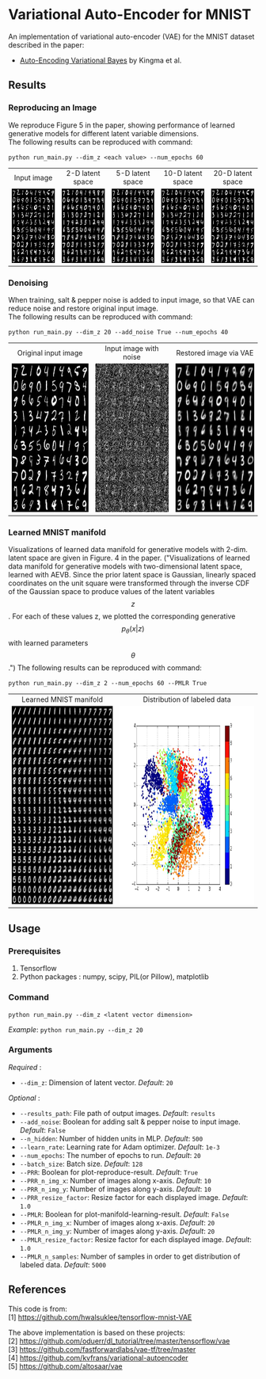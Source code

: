 # Variational Auto-Encoder for MNIST
An implementation of variational auto-encoder (VAE) for the MNIST dataset described in the paper:    
* [Auto-Encoding Variational Bayes](https://arxiv.org/pdf/1312.6114) by Kingma et al.

## Results
### Reproducing an Image
We reproduce Figure 5 in the paper, showing performance of learned generative models for different latent variable dimensions.   
The following results can be reproduced with command:  
```
python run_main.py --dim_z <each value> --num_epochs 60
``` 

<table align='center'>
<tr align='center'>
<td> Input image </td>
<td> 2-D latent space </td>
<td> 5-D latent space </td>
<td> 10-D latent space </td>
<td> 20-D latent space </td>
</tr>
<tr>
<td><img src = 'README_figs/input.jpg' height = '150px'>
<td><img src = 'README_figs/dim_z_2.jpg' height = '150px'>
<td><img src = 'README_figs/dim_z_5.jpg' height = '150px'>
<td><img src = 'README_figs/dim_z_10.jpg' height = '150px'>
<td><img src = 'README_figs/dim_z_20.jpg' height = '150px'>
</tr>
</table>

### Denoising

When training, salt & pepper noise is added to input image, so that VAE can reduce noise and restore original input image.  
The following results can be reproduced with command:  
```
python run_main.py --dim_z 20 --add_noise True --num_epochs 40
```
<table align='center'>
<tr align='center'>
<td> Original input image </td>
<td> Input image with noise </td>
<td> Restored image via VAE </td>
</tr>
<tr>
<td><img src = 'README_figs/input.jpg' height = '300px'>
<td><img src = 'README_figs/input_noise.jpg' height = '300px'>
<td><img src = 'README_figs/denoising.jpg' height = '300px'>
</tr>
</table>

### Learned MNIST manifold
Visualizations of learned data manifold for generative models with 2-dim. latent space are given in Figure. 4 in the paper.  ("Visualizations of learned data manifold for generative models with two-dimensional latent space, learned with AEVB. Since the prior latent space is Gaussian, linearly spaced coordinates on the unit square were transformed through the inverse CDF of the Gaussian space to produce values of the latent variables $$z$$.  For each of these values z, we plotted the corresponding generative $$p_\theta(x|z)$$ with learned parameters $$\theta$$.")
The following results can be reproduced with command:  
```
python run_main.py --dim_z 2 --num_epochs 60 --PMLR True
```
<table align='center'>
<tr align='center'>
<td> Learned MNIST manifold </td>
<td> Distribution of labeled data  </td>
</tr>
<tr>
<td><img src = 'README_figs/PMLR.jpg' height = '400px'>
<td><img src = 'README_figs/PMLR_map.jpg' height = '400px'>
</tr>
</table>

## Usage
### Prerequisites
1. Tensorflow
2. Python packages : numpy, scipy, PIL(or Pillow), matplotlib

### Command
```
python run_main.py --dim_z <latent vector dimension>
```
*Example*:
`python run_main.py --dim_z 20`

### Arguments
*Required* :  
* `--dim_z`: Dimension of latent vector. *Default*: `20`

*Optional* :  
* `--results_path`: File path of output images. *Default*: `results`
* `--add_noise`: Boolean for adding salt & pepper noise to input image. *Default*: `False`
* `--n_hidden`: Number of hidden units in MLP. *Default*: `500`
* `--learn_rate`: Learning rate for Adam optimizer. *Default*: `1e-3`
* `--num_epochs`: The number of epochs to run. *Default*: `20`
* `--batch_size`: Batch size. *Default*: `128`
* `--PRR`: Boolean for plot-reproduce-result. *Default*: `True`
* `--PRR_n_img_x`: Number of images along x-axis. *Default*: `10`
* `--PRR_n_img_y`: Number of images along y-axis. *Default*: `10`
* `--PRR_resize_factor`: Resize factor for each displayed image. *Default*: `1.0`
* `--PMLR`: Boolean for plot-manifold-learning-result. *Default*: `False`
* `--PMLR_n_img_x`: Number of images along x-axis. *Default*: `20`
* `--PMLR_n_img_y`: Number of images along y-axis. *Default*: `20`
* `--PMLR_resize_factor`: Resize factor for each displayed image. *Default*: `1.0`
* `--PMLR_n_samples`: Number of samples in order to get distribution of labeled data. *Default*: `5000`

## References
This code is from:  
[1] https://github.com/hwalsuklee/tensorflow-mnist-VAE  

The above implementation is based on these projects:  
[2] https://github.com/oduerr/dl_tutorial/tree/master/tensorflow/vae  
[3] https://github.com/fastforwardlabs/vae-tf/tree/master  
[4] https://github.com/kvfrans/variational-autoencoder  
[5] https://github.com/altosaar/vae


